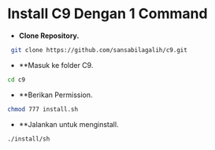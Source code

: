 # Install C9 Dengan 1 Command

- **Clone Repository.**

```bash
 git clone https://github.com/sansabilagalih/c9.git
```

- **Masuk ke folder C9.

```bash
cd c9
```

- **Berikan Permission.

```bash 
chmod 777 install.sh
```

- **Jalankan untuk menginstall.

```bash
./install/sh
```


